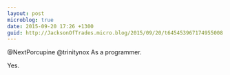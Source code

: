 ```yaml
---
layout: post
microblog: true
date: 2015-09-20 17:26 +1300
guid: http://JacksonOfTrades.micro.blog/2015/09/20/t645453967174955008.html
---
```

@NextPorcupine @trinitynox As a programmer.

Yes.
